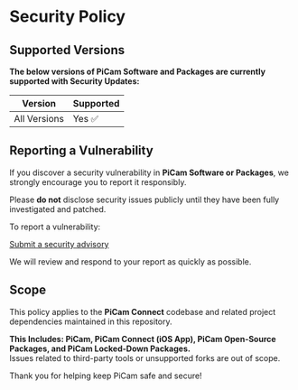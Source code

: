 # Security Policy

## Supported Versions

**The below versions of PiCam Software and Packages are currently supported with Security Updates:**

| Version | Supported          |
| ------- | ------------------ |
| All Versions | Yes ✅ |


## Reporting a Vulnerability

If you discover a security vulnerability in **PiCam Software or Packages**, we strongly encourage you to report it responsibly.

Please **do not** disclose security issues publicly until they have been fully investigated and patched.

To report a vulnerability:

[Submit a security advisory](https://github.com/Tys0nat0r01/PiCam-Connect/security/advisories/new) 

We will review and respond to your report as quickly as possible.

## Scope

This policy applies to the **PiCam Connect** codebase and related project dependencies maintained in this repository. 

**This Includes: PiCam, PiCam Connect (iOS App), PiCam Open-Source Packages, and PiCam Locked-Down Packages.**                        
Issues related to third-party tools or unsupported forks are out of scope.

Thank you for helping keep PiCam safe and secure!
